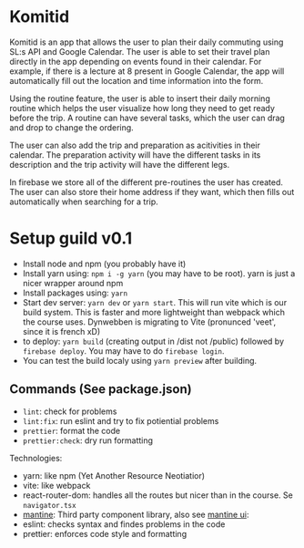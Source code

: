 # Komitid

Komitid is an app that allows the user to plan their daily commuting using SL:s API and Google Calendar. The user is able to set their travel plan directly in the app depending on events found in their calendar. For example, if there is a lecture at 8 present in Google Calendar, the app will automatically fill out the location and time information into the form.

Using the routine feature, the user is able to insert their daily morning routine which helps the user visualize how long they need to get ready before the trip. A routine can have several tasks, which the user can drag and drop to change the ordering.

The user can also add the trip and preparation as acitivities in their calendar. The preparation activity will have the different tasks in its description and the trip activity will have the different legs.

In firebase we store all of the different pre-routines the user has created. The user can also store their home address if they want, which then fills out automatically when searching for a trip.

# Setup guild v0.1

- Install node and npm (you probably have it)
- Install yarn using: `npm i -g yarn` (you may have to be root). yarn is just a nicer wrapper around npm
- Install packages using: `yarn`
- Start dev server: `yarn dev` or `yarn start`. This will run vite which is our build system. This is faster and more lightweight than webpack which the course uses. Dynwebben is migrating to Vite (pronunced 'veet', since it is french xD)
- to deploy: `yarn build` (creating output in /dist not /public) followed by `firebase deploy`. You may have to do `firebase login`.
- You can test the build localy using `yarn preview` after building.

## Commands (See package.json)

- `lint`: check for problems
- `lint:fix`: run eslint and try to fix potiential problems
- `prettier`: format the code
- `prettier:check`: dry run formatting

Technologies:

- yarn: like npm (Yet Another Resource Neotiatior)
- vite: like webpack
- react-router-dom: handles all the routes but nicer than in the course. Se `navigator.tsx`
- [mantine](https://mantine.dev): Third party component library, also see [mantine ui](https://ui.mantine.dev):
- eslint: checks syntax and findes problems in the code
- prettier: enforces code style and formatting

